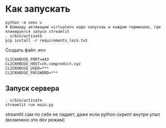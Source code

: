 # Как запускать

```
python -m venv v
# Команду активации virtualenv надо запускаь в каждом терминале, где планируется запуск streamlit
. v/bin/activate
pip install -r requirements_lock.txt
```

Создать файл .env

```
CLICKHOUSE_PORT=443
CLICKHOUSE_HOST=ch.compredict.xyz
CLICKHOUSE_USER=***
CLICKHOUSE_PASSWORD=***
```


## Запуск сервера

```
. v/bin/activate
streamlit run main.py
```


streamlit сам по себе не падает, даже если python скрипт внутри упал (возможно это dev режим)
